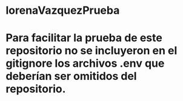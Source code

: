 # lorenaVazquezPrueba

# Para facilitar la prueba de este repositorio no se incluyeron en el gitignore los archivos .env que deberían ser omitidos del repositorio.